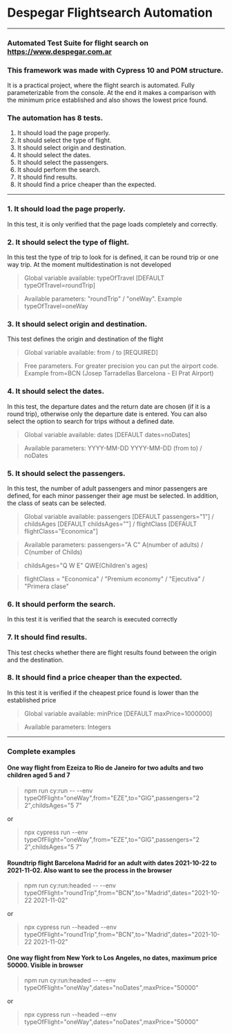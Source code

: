 # Despegar Flightsearch Automation
***
### Automated Test Suite for flight search on https://www.despegar.com.ar
### This framework was made with Cypress 10 and POM structure.


It is a practical project, where the flight search is automated. Fully parameterizable from the console.
At the end it makes a comparison with the minimum price established and also shows the lowest price found.

###  The automation has 8 tests.
1. It should load the page properly.
2. It should select the type of flight.
3. It should select origin and destination.
4. It should select the dates.
5. It should select the passengers.
6. It should perform the search.
7. It should find results.
8. It should find a price cheaper than the expected.

***

### 1. It should load the page properly.
In this test, it is only verified that the page loads completely and correctly.

### 2. It should select the type of flight.
In this test the type of trip to look for is defined, it can be round trip or one way trip.
At the moment multidestination is not developed
>Global variable available:  typeOfTravel [DEFAULT typeOfTravel=roundTrip]

> Available parameters: "roundTrip" / "oneWay".    Example typeOfTravel=oneWay

### 3. It should select origin and destination.
This test defines the origin and destination of the flight
>Global variable available: from / to [REQUIRED]

> Free parameters. For greater precision you can put the airport code.   Example from=BCN (Josep Tarradellas Barcelona - El Prat Airport)

### 4. It should select the dates.
In this test, the departure dates and the return date are chosen (if it is a round trip), otherwise only the departure date is entered. You can also select the option to search for trips without a defined date.
>Global variable available: dates [DEFAULT dates=noDates]

> Available parameters: YYYY-MM-DD YYYY-MM-DD (from to) / noDates

### 5. It should select the passengers.
In this test, the number of adult passengers and minor passengers are defined, for each minor passenger their age must be selected. In addition, the class of seats can be selected.
>Global variable available: passengers [DEFAULT passengers="1"] / childsAges [DEFAULT childsAges=""]  /  flightClass [DEFAULT flightClass="Economica"]

> Available parameters: passengers="A C" A(number of adults) / C(number of Childs)

> childsAges="Q W E" QWE(Children's ages)

> flightClass = "Economica" / "Premium economy" / "Ejecutiva" / "Primera clase"


### 6. It should perform the search.
In this test it is verified that the search is executed correctly

### 7. It should find results.
This test checks whether there are flight results found between the origin and the destination.

### 8. It should find a price cheaper than the expected.
In this test it is verified if the cheapest price found is lower than the established price
>Global variable available: minPrice [DEFAULT maxPrice=1000000]

> Available parameters: Integers


***


### Complete examples
#### One way flight from Ezeiza to Rio de Janeiro for two adults and two children aged 5 and 7
> npm run cy:run -- --env typeOfFlight="oneWay",from="EZE",to="GIG",passengers="2 2",childsAges="5 7"

or

> npx cypress run --env typeOfFlight="oneWay",from="EZE",to="GIG",passengers="2 2",childsAges="5 7"

#### Roundtrip flight Barcelona Madrid for an adult with dates 2021-10-22 to 2021-11-02. Also want to see the process in the browser
> npm run cy:run:headed -- --env typeOfFlight="roundTrip",from="BCN",to="Madrid",dates="2021-10-22 2021-11-02"

or

> npx cypress run --headed --env typeOfFlight="roundTrip",from="BCN",to="Madrid",dates="2021-10-22 2021-11-02"

#### One way flight from New York to Los Angeles, no dates, maximum price 50000. Visible in browser
> npm run cy:run:headed -- --env typeOfFlight="oneWay",dates="noDates",maxPrice="50000"

or

> npx cypress run --headed --env typeOfFlight="oneWay",dates="noDates",maxPrice="50000"
